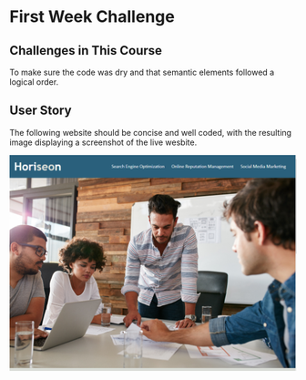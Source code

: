 # First Week Challenge

## Challenges in This Course

To make sure the code was dry and that semantic elements followed a logical order.


## User Story

The following website should be concise and well coded, with the resulting image displaying a screenshot of the live wesbite.



![The Horiseon webpage includes a navigation bar, a header image, and cards with text and images at the bottom of the page.](./assets/images/Capture1.PNG)
